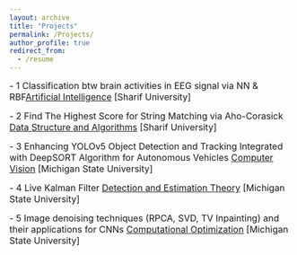 ```yaml
---
layout: archive
title: "Projects"
permalink: /Projects/
author_profile: true
redirect_from:
  - /resume
---
```


<!-- {% include base_path %}

Here You can see the last version of my [CV](https://kh-hamed.github.io/files/Hamed_Khatounabadi_CV_Website.pdf) -->


<span style="font-size: 16px;">- 1 Classification btw brain activities in EEG signal via NN & RBF[Artificial Intelligence](https://github.com/Kh-Hamed/Artificial_Intelligence_PRJ) [Sharif University]

<span style="font-size: 16px;">- 2 Find The Highest Score for String Matching via Aho-Corasick [Data Structure and Algorithms](https://github.com/Kh-Hamed/Aho-Corasick-algorithm) [Sharif University]

<span style="font-size: 16px;">- 3 Enhancing YOLOv5 Object Detection and Tracking Integrated with DeepSORT Algorithm for Autonomous Vehicles [Computer Vision](https://github.com/Kh-Hamed/Computer-Vision-Object-Detection) [Michigan State University]

<span style="font-size: 16px;">- 4 Live Kalman Filter [Detection and Estimation Theory](https://github.com/Kh-Hamed/Kalman-Filter) [Michigan State University]

<span style="font-size: 16px;">- 5 Image denoising techniques (RPCA, SVD, TV Inpainting) and their applications for CNNs [Computational Optimization](https://github.com/Kh-Hamed/RPCA-SVD-TV-INPAINTING) [Michigan State University]


<!-- ======
* B.S. in GitHub, GitHub University, 2012
* M.S. in Jekyll, GitHub University, 2014
* Ph.D in Version Control Theory, GitHub University, 2018 (expected) -->

<!-- Work experience
======
* Summer 2015: Research Assistant
  * Github University
  * Duties included: Tagging issues
  * Supervisor: Professor Git

* Fall 2015: Research Assistant
  * Github University
  * Duties included: Merging pull requests
  * Supervisor: Professor Hub
  
Skills
======
* Skill 1
* Skill 2
  * Sub-skill 2.1
  * Sub-skill 2.2
  * Sub-skill 2.3
* Skill 3

Publications
======
  <ul>{% for post in site.publications %}
    {% include archive-single-cv.html %}
  {% endfor %}</ul>
  
Talks
======
  <ul>{% for post in site.talks %}
    {% include archive-single-talk-cv.html %}
  {% endfor %}</ul>
  
Teaching
======
  <ul>{% for post in site.teaching %}
    {% include archive-single-cv.html %}
  {% endfor %}</ul>
  
Service and leadership
======
* Currently signed in to 43 different slack teams -->
